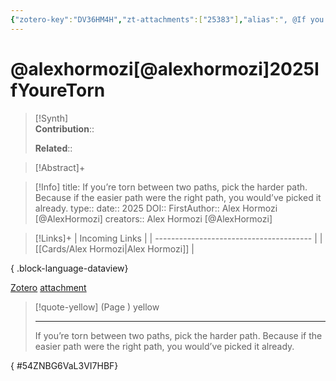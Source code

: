 ```yaml
---
{"zotero-key":"DV36HM4H","zt-attachments":["25383"],"alias":", @If you’re torn between two paths, pick the harder path. Because if the easier path were the right path, you would’ve picked it already.","keywords":[],"FirstAuthor":"[[ Alex Hormozi|@Alex Hormozi]]","dg-publish":true,"permalink":"/sources/other/alexhormozi-alexhormozi2025-if-youre-torn/","dgPassFrontmatter":true}
---
```


# @alexhormozi[@alexhormozi]2025IfYoureTorn

>[!Synth]  
>**Contribution**::  
>  
>**Related**:: 
>  

> [!Abstract]+
> 

> [!Info]
> title: If you’re torn between two paths, pick the harder path. Because if the easier path were the right path, you would’ve picked it already.
> type:: 
> date:: 2025
> DOI:: 
> FirstAuthor:: Alex Hormozi [@AlexHormozi]
> creators:: Alex Hormozi [@AlexHormozi]

> [!Links]+
>  | Incoming Links                          |
> | --------------------------------------- |
> | [[Cards/Alex Hormozi\|Alex Hormozi]] |
> 
{ .block-language-dataview}


[Zotero](zotero://select/library/items/DV36HM4H) [attachment](file:///Users/nathanmaxwell/Zotero/storage/L3VI7HBF/1906820081708896639.html)

> [!quote-yellow] (Page ) yellow
> 
> 
> 
> ---
> If you’re torn between two paths, pick the harder path. Because if the easier path were the right path, you would’ve picked it already.
>
{ #54ZNBG6VaL3VI7HBF}





